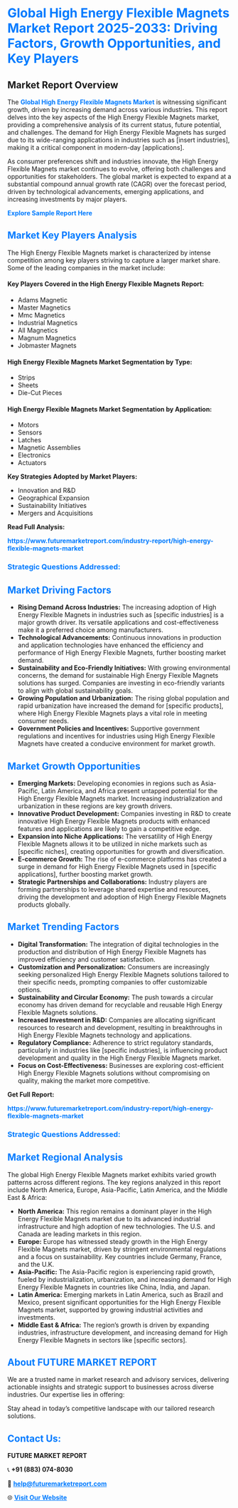<h1 style="color: #007BFF;">Global High Energy Flexible Magnets Market Report 2025-2033: Driving Factors, Growth Opportunities, and Key Players</h1>

<section id="overview">
<h2>Market Report Overview</h2>
<p>The <a href="https://www.futuremarketreport.com/industry-report/high-energy-flexible-magnets-market" style="color: #007BFF; text-decoration: none;"><strong>Global High Energy Flexible Magnets Market</strong></a> is witnessing significant growth, driven by increasing demand across various industries. This report delves into the key aspects of the High Energy Flexible Magnets market, providing a comprehensive analysis of its current status, future potential, and challenges. The demand for High Energy Flexible Magnets has surged due to its wide-ranging applications in industries such as [insert industries], making it a critical component in modern-day [applications].</p>
<p>As consumer preferences shift and industries innovate, the High Energy Flexible Magnets market continues to evolve, offering both challenges and opportunities for stakeholders. The global market is expected to expand at a substantial compound annual growth rate (CAGR) over the forecast period, driven by technological advancements, emerging applications, and increasing investments by major players.</p>
</section>

<section id="overview">
<p><a href="https://www.futuremarketreport.com/request-sample/reportId=30874" style="color: #007BFF; text-decoration: none;"><strong>Explore Sample Report Here</strong></a></p>
</section>

<section id="key-players">
<h2 style="color: #007BFF;">Market Key Players Analysis</h2>
<p>The High Energy Flexible Magnets market is characterized by intense competition among key players striving to capture a larger market share. Some of the leading companies in the market include:</p>
<h4>Key Players Covered in the High Energy Flexible Magnets Report:</h4>
<ul><li>Adams Magnetic</li><li>Master Magnetics</li><li>Mmc Magnetics</li><li>Industrial Magnetics</li><li>All Magnetics</li><li>Magnum Magnetics</li><li>Jobmaster Magnets</li></ul>
<h4>High Energy Flexible Magnets Market Segmentation by Type:</h4>
<ul><li>Strips</li><li>Sheets</li><li>Die-Cut Pieces</li></ul>

<h4>High Energy Flexible Magnets Market Segmentation by Application:</h4>
<ul><li>Motors</li><li>Sensors</li><li>Latches</li><li>Magnetic Assemblies</li><li>Electronics</li><li>Actuators</li></ul>
<p><strong>Key Strategies Adopted by Market Players:</strong></p>
<ul>
<li>Innovation and R&D</li>
<li>Geographical Expansion</li>
<li>Sustainability Initiatives</li>
<li>Mergers and Acquisitions</li>
</ul>
</section>

<section>
<p><strong>Read Full Analysis: </strong></p><a href="https://www.futuremarketreport.com/industry-report/high-energy-flexible-magnets-market" style="color: #007BFF; text-decoration: none;"><strong>https://www.futuremarketreport.com/industry-report/high-energy-flexible-magnets-market</strong></a>
<h3 style="color: #007BFF;">Strategic Questions Addressed:</h3>
</section>

<section id="driving-factors">
<h2 style="color: #007BFF;">Market Driving Factors</h2>
<ul>
<li><strong>Rising Demand Across Industries:</strong> The increasing adoption of High Energy Flexible Magnets in industries such as [specific industries] is a major growth driver. Its versatile applications and cost-effectiveness make it a preferred choice among manufacturers.</li>
<li><strong>Technological Advancements:</strong> Continuous innovations in production and application technologies have enhanced the efficiency and performance of High Energy Flexible Magnets, further boosting market demand.</li>
<li><strong>Sustainability and Eco-Friendly Initiatives:</strong> With growing environmental concerns, the demand for sustainable High Energy Flexible Magnets solutions has surged. Companies are investing in eco-friendly variants to align with global sustainability goals.</li>
<li><strong>Growing Population and Urbanization:</strong> The rising global population and rapid urbanization have increased the demand for [specific products], where High Energy Flexible Magnets plays a vital role in meeting consumer needs.</li>
<li><strong>Government Policies and Incentives:</strong> Supportive government regulations and incentives for industries using High Energy Flexible Magnets have created a conducive environment for market growth.</li>
</ul>
</section>

<section id="growth-opportunities">
<h2 style="color: #007BFF;">Market Growth Opportunities</h2>
<ul>
<li><strong>Emerging Markets:</strong> Developing economies in regions such as Asia-Pacific, Latin America, and Africa present untapped potential for the High Energy Flexible Magnets market. Increasing industrialization and urbanization in these regions are key growth drivers.</li>
<li><strong>Innovative Product Development:</strong> Companies investing in R&D to create innovative High Energy Flexible Magnets products with enhanced features and applications are likely to gain a competitive edge.</li>
<li><strong>Expansion into Niche Applications:</strong> The versatility of High Energy Flexible Magnets allows it to be utilized in niche markets such as [specific niches], creating opportunities for growth and diversification.</li>
<li><strong>E-commerce Growth:</strong> The rise of e-commerce platforms has created a surge in demand for High Energy Flexible Magnets used in [specific applications], further boosting market growth.</li>
<li><strong>Strategic Partnerships and Collaborations:</strong> Industry players are forming partnerships to leverage shared expertise and resources, driving the development and adoption of High Energy Flexible Magnets products globally.</li>
</ul>
</section>

<section id="trending-factors">
<h2 style="color: #007BFF;">Market Trending Factors</h2>
<ul>
<li><strong>Digital Transformation:</strong> The integration of digital technologies in the production and distribution of High Energy Flexible Magnets has improved efficiency and customer satisfaction.</li>
<li><strong>Customization and Personalization:</strong> Consumers are increasingly seeking personalized High Energy Flexible Magnets solutions tailored to their specific needs, prompting companies to offer customizable options.</li>
<li><strong>Sustainability and Circular Economy:</strong> The push towards a circular economy has driven demand for recyclable and reusable High Energy Flexible Magnets solutions.</li>
<li><strong>Increased Investment in R&D:</strong> Companies are allocating significant resources to research and development, resulting in breakthroughs in High Energy Flexible Magnets technology and applications.</li>
<li><strong>Regulatory Compliance:</strong> Adherence to strict regulatory standards, particularly in industries like [specific industries], is influencing product development and quality in the High Energy Flexible Magnets market.</li>
<li><strong>Focus on Cost-Effectiveness:</strong> Businesses are exploring cost-efficient High Energy Flexible Magnets solutions without compromising on quality, making the market more competitive.</li>
</ul>
</section>

<section>
<p><strong>Get Full Report: </strong></p><a href="https://www.futuremarketreport.com/industry-report/high-energy-flexible-magnets-market" style="color: #007BFF; text-decoration: none;"><strong>https://www.futuremarketreport.com/industry-report/high-energy-flexible-magnets-market</strong></a>
<h3 style="color: #007BFF;">Strategic Questions Addressed:</h3>
</section>


<section id="regional-analysis">
<h2 style="color: #007BFF;">Market Regional Analysis</h2>
<p>The global High Energy Flexible Magnets market exhibits varied growth patterns across different regions. The key regions analyzed in this report include North America, Europe, Asia-Pacific, Latin America, and the Middle East & Africa:</p>
<ul>
<li><strong>North America:</strong> This region remains a dominant player in the High Energy Flexible Magnets market due to its advanced industrial infrastructure and high adoption of new technologies. The U.S. and Canada are leading markets in this region.</li>
<li><strong>Europe:</strong> Europe has witnessed steady growth in the High Energy Flexible Magnets market, driven by stringent environmental regulations and a focus on sustainability. Key countries include Germany, France, and the U.K.</li>
<li><strong>Asia-Pacific:</strong> The Asia-Pacific region is experiencing rapid growth, fueled by industrialization, urbanization, and increasing demand for High Energy Flexible Magnets in countries like China, India, and Japan.</li>
<li><strong>Latin America:</strong> Emerging markets in Latin America, such as Brazil and Mexico, present significant opportunities for the High Energy Flexible Magnets market, supported by growing industrial activities and investments.</li>
<li><strong>Middle East & Africa:</strong> The region’s growth is driven by expanding industries, infrastructure development, and increasing demand for High Energy Flexible Magnets in sectors like [specific sectors].</li>
</ul>
</section>

<footer>
<h2 style="color: #007BFF;">About FUTURE MARKET REPORT</h2>
<p>We are a trusted name in market research and advisory services, delivering actionable insights and strategic support to businesses across diverse industries. Our expertise lies in offering:</p>

<p>Stay ahead in today’s competitive landscape with our tailored research solutions.</p>

<h2 style="color: #007BFF;">Contact Us:</h2>
<p><strong>FUTURE MARKET REPORT</strong></p>
<p>📞 <strong>+91 (883) 074-8030</strong></p>
<p>📧 <strong><a href="mailto:help@futuremarketreport.com" style="color: #007BFF;">help@futuremarketreport.com</a></strong></p>
<p>🌐 <strong><a href="https://www.futuremarketreport.com/" style="color: #007BFF;">Visit Our Website</a></strong></p>
</footer>